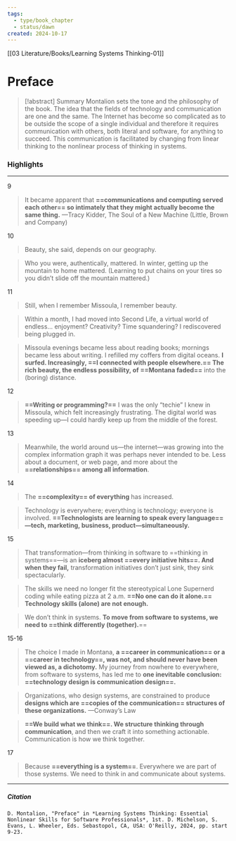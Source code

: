 ```yaml
---
tags:
  - type/book_chapter
  - status/dawn
created: 2024-10-17
---
```

[[03 Literature/Books/Learning Systems Thinking-01]]
# Preface

> [!abstract] Summary
> Montalion sets the tone and the philosophy of the book. The idea that the fields of technology and communication are one and the same. The Internet has become so complicated as to be outside the scope of a single individual and therefore it requires communication with others, both literal and software, for anything to succeed. This communication is facilitated by changing from linear thinking to the nonlinear process of thinking in systems.
> 

### Highlights
---
9
> It became apparent that **==communications and computing served each other== so intimately that they might actually become the same thing.**
> —Tracy Kidder, The Soul of a New Machine (Little, Brown and Company)

10
> Beauty, she said, depends on our geography.

> Who you were, authentically, mattered. In winter, getting up the mountain to home mattered. (Learning to put chains on your tires so you didn’t slide off the mountain mattered.)

11
>Still, when I remember Missoula, I remember beauty.

> Within a month, I had moved into Second Life, a virtual world of endless... enjoyment? Creativity? Time squandering? I rediscovered being plugged in.

> Missoula evenings became less about reading books; mornings became less about writing. I refilled my coffers from digital oceans. **I surfed. Increasingly, ==I connected with people elsewhere.== The rich beauty, the endless possibility, of ==Montana faded==** into the (boring) distance.

12
> **==Writing or programming?==** I was the only “techie” I knew in Missoula, which felt increasingly frustrating. The digital world was speeding up—I could hardly keep up from the middle of the forest.

13
> Meanwhile, the world around us—the internet—was growing into the complex information graph it was perhaps never intended to be. Less about a document, or web page, and more about the **==relationships== among all information**.

14
> The **==complexity== of everything** has increased.

> Technology is everywhere; everything is technology; everyone is involved. **==Technologists are learning to speak every language==—tech, marketing, business, product—simultaneously.**

15
> That transformation—from thinking in software to ==thinking in systems==—is an **iceberg almost ==every initiative hits==. And when they fail,** transformation initiatives don’t just sink, they sink spectacularly.

> The skills we need no longer fit the stereotypical Lone Supernerd coding while eating pizza at 2 a.m. **==No one can do it alone.== Technology skills (alone) are not enough.**

> We don’t think in systems. **To move from software to systems, we need to ==think differently (together).**==

15-16
> The choice I made in Montana, **a ==career in communication== or a ==career in technology==, was not, and should never have been viewed as, a dichotomy.** My journey from nowhere to everywhere, from software to systems, has led me to **one inevitable conclusion: ==technology design is communication design==.**

> Organizations, who design systems, are constrained to produce **designs which are ==copies of the communication== structures of these organizations.**
> —Conway’s Law

> **==We build what we think==. We structure thinking through communication**, and then we craft it into something actionable. Communication is how we think together.

17
> Because **==everything is a system==**. Everywhere we are part of those systems.
> We need to think in and communicate about systems.
---
##### Citation
```
D. Montalion, "Preface" in *Learning Systems Thinking: Essential Nonlinear Skills for Software Professionals*, 1st. D. Michelson, S. Evans, L. Wheeler, Eds. Sebastopol, CA, USA: O'Reilly, 2024, pp. start 9-23.
```
